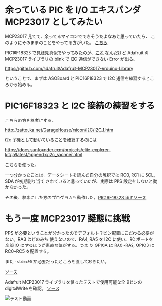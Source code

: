 # 余っている PIC を I/O エキスパンダ MCP23017 としてみたい

MCP23017 見てて、余ってるマイコンでできそうだよなあと思っていたら、
このようにそのままのことをやってる方がいた。
[こちら](
https://kikyoya.wordpress.com/2017/12/04/
)

PIC16F18323 で見様見真似でやってみたのが、[これ](./pic16f18323/main.c) なんだけど Adafruit
の MCP23017 ライブラリの blink で I2C 通信ができない Error が出る。

https://github.com/adafruit/Adafruit-MCP23017-Arduino-Library

ということで、まずは ASOBoard と PIC16F18323 で I2C 通信を練習するところから始める。

# PIC16F18323 と I2C 接続の練習をする

こちらの方を参考にする。

http://zattouka.net/GarageHouse/micon/I2C/I2C_1.htm

i2c 子機として動いていることを確認するのには

https://docs.sunfounder.com/projects/elite-explorer-kit/ja/latest/appendix/i2c_sacnner.html

こちらを使った。

一つ分かったことは、データシートを読んだ自分の解釈では RC0, RC1 に SCL, SDA が初期割り当て
されていると思っていたが、実際は PPS 設定をしないと動かなかった。

その後、参考にした方のプログラムも動作した。[PIC16F18323 用のソース](
./pic16f18323/i2c2asoboard/)

# もう一度 MCP23017 擬態に挑戦

PPS が必要ということが分かったのでデフォルト？ピン配置にこだわる必要がない。RA3 はどのみち
使えないので、RA4, RA5 を I2C に使い、RC ポートを全部 IO にするほうが素直な気がする。つま
り GPIOA に RA0~RA2, GPIOB に RC0~RC5 を配置する。

また ```-std=c90``` が必要だったところを直しておきたい。

[ソース](./pic16f18323/true_main.c)

Adafruit MCP23017 ライブラリを使ったテストで使用可能な全 9ピンの digitalWrite を確認。
[ソース](./arduino/mcp23017_blink/mcp23017_blink.ino)

![テスト動画](https://youtu.be/OH9FeNeptBQ)
